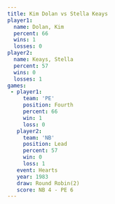 ```yaml
---
title: Kim Dolan vs Stella Keays
player1:             
  name: Dolan, Kim   
  percent: 66        
  wins: 1            
  losses: 0          
player2:             
  name: Keays, Stella
  percent: 57        
  wins: 0            
  losses: 1          
games:
 - player1:          
     team: 'PE'      
     position: Fourth
     percent: 66     
     win: 1          
     loss: 0         
   player2:        
     team: 'NB'    
     position: Lead
     percent: 57   
     win: 0        
     loss: 1       
   event: Hearts       
   year: 1983          
   draw: Round Robin(2)
   score: NB 4 - PE 6  
---
```

